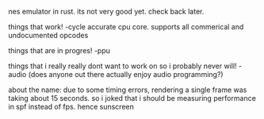 nes emulator in rust. its not very good yet. check back later.

things that work!
-cycle accurate cpu core. supports all commerical and undocumented opcodes

things that are in progres!
-ppu

things that i really really dont want to work on so i probably never will!
-audio (does anyone out there actually enjoy audio programming?)

about the name: 
due to some timing errors, rendering a single frame was taking about 15 seconds. so i joked that i should be measuring performance in spf instead of fps. hence sunscreen
